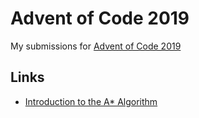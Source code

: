 # Advent of Code 2019

My submissions for [Advent of Code 2019](https://adventofcode.com)

## Links

* [Introduction to the A* Algorithm](https://www.redblobgames.com/pathfinding/a-star/introduction.html)
